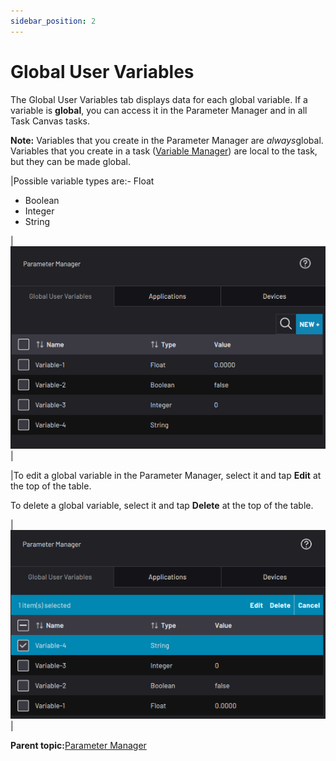 ```yaml
---
sidebar_position: 2
---
```


# Global User Variables

The Global User Variables tab displays data for each global variable. If a variable is **global**, you can access it in the Parameter Manager and in all Task Canvas tasks.

**Note:** Variables that you create in the Parameter Manager are *always*global. Variables that you create in a task \([Variable Manager](../TaskCanvas/CreateAndManageVariables.md)\) are local to the task, but they can be made global.

|Possible variable types are:-   Float
-   Boolean
-   Integer
-   String

|![](../Images/ParameterManager/GlobalUserVariables.png)|

|To edit a global variable in the Parameter Manager, select it and tap **Edit** at the top of the table.

To delete a global variable, select it and tap **Delete** at the top of the table.

|![](../Images/ParameterManager/GlobalUserVariables-Select.png)|

**Parent topic:**[Parameter Manager](../ParameterManager/ParameterManagerOverview.md)


